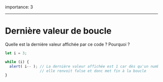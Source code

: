 importance: 3

---

# Dernière valeur de boucle

Quelle est la dernière valeur affichée par ce code ? Pourquoi ?

```js
let i = 3;

while (i) {
  alert( i-- ); // La dernière valeur affichée est 1 car dès qu'un number renvoit zéro dans une boucle while, 
                // elle renvoit false et donc met fin à la boucle
}
```
